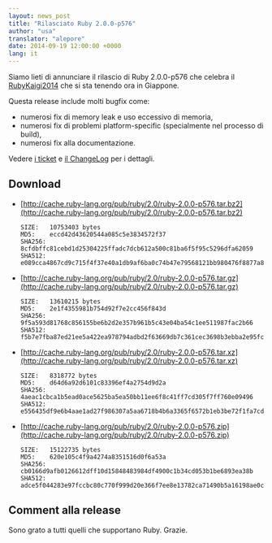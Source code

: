 ```yaml
---
layout: news_post
title: "Rilasciato Ruby 2.0.0-p576"
author: "usa"
translator: "alepore"
date: 2014-09-19 12:00:00 +0000
lang: it
---
```


Siamo lieti di annunciare il rilascio di Ruby 2.0.0-p576 che celebra il
[RubyKaigi2014](http://rubykaigi.org/2014) che si sta tenendo ora in Giappone.

Questa release include molti bugfix come:

* numerosi fix di memory leak e uso eccessivo di memoria,
* numerosi fix di problemi platform-specific (specialmente nel processo di build),
* numerosi fix alla documentazione.

Vedere [i ticket](https://bugs.ruby-lang.org/projects/ruby-200/issues?set_filter=1&amp;status_id=5)
e [il ChangeLog](http://svn.ruby-lang.org/repos/ruby/tags/v2_0_0_576/ChangeLog)
per i dettagli.

## Download

* [http://cache.ruby-lang.org/pub/ruby/2.0/ruby-2.0.0-p576.tar.bz2](http://cache.ruby-lang.org/pub/ruby/2.0/ruby-2.0.0-p576.tar.bz2)

      SIZE:   10753403 bytes
      MD5:    eccd42d43620544a085c5e3834572f37
      SHA256: 8cfdbffc81cebd1d25304225ffadc7dcb612a500c81ba6f5f95c5296dfa62059
      SHA512: e089cca4867cd9c715f4f37e40a1db9af6ba0c74b47e79568121bb980476f8877a87ccb848b973381edb4667c0c73165f5e1761f60db839e67f6326302dbd864

* [http://cache.ruby-lang.org/pub/ruby/2.0/ruby-2.0.0-p576.tar.gz](http://cache.ruby-lang.org/pub/ruby/2.0/ruby-2.0.0-p576.tar.gz)

      SIZE:   13610215 bytes
      MD5:    2e1f4355981b754d92f7e2cc456f843d
      SHA256: 9f5a593d81768c856155be6b2d2e357b961b5c43e04ba54c1ee511987fac2b66
      SHA512: f5b7e7fba87ed21ee5a422ea978794adbd2f63669db7c361cec3698b3ebba2e95fc113791de2e22513bbe23c5fecc0605d1b76cadb0e714162a2c0e94cbd77b9

* [http://cache.ruby-lang.org/pub/ruby/2.0/ruby-2.0.0-p576.tar.xz](http://cache.ruby-lang.org/pub/ruby/2.0/ruby-2.0.0-p576.tar.xz)

      SIZE:   8318772 bytes
      MD5:    d64d6a92d6101c83396ef4a2754d9d2a
      SHA256: 4aeac1cbca1b5ead0ace5625ba5ea50bb11ee6f8c41ff7cd305f7ff760e09496
      SHA512: e556435df9e6b4aae1ad27f986307a5aa6718b4b6a3365f6572b1eb3be72f1fa7cdda3cf5b9c142b878617770497ea2660595f505d1fe6924dcffacb5ccabecf

* [http://cache.ruby-lang.org/pub/ruby/2.0/ruby-2.0.0-p576.zip](http://cache.ruby-lang.org/pub/ruby/2.0/ruby-2.0.0-p576.zip)

      SIZE:   15122735 bytes
      MD5:    620e105c4f9a4274a8351516d0f6a53a
      SHA256: cb0166d9afb0126612dff10d15848483984df4900c1b34cd053b1be6893ea38b
      SHA512: adce5f044283e97fccbc80c770f999d20e366f7ee8e13782ca71490b5a16198ae0cdbc6df7419f085e2f7adea30552704141d37496cefcb9b147802b55d3ff82

## Comment alla release

Sono grato a tutti quelli che supportano Ruby.
Grazie.
